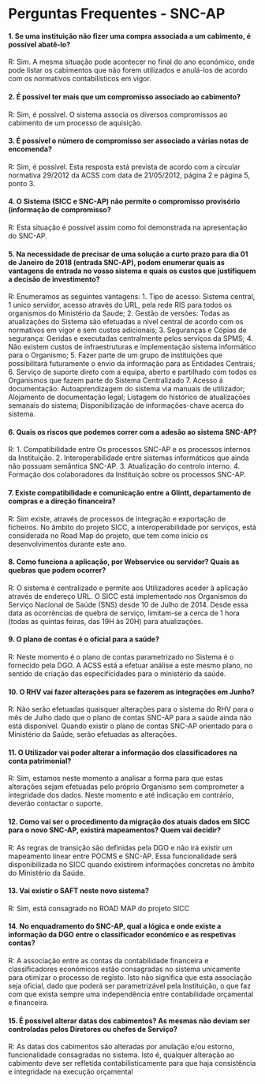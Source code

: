 # Perguntas Frequentes - SNC-AP

#### 1. Se uma instituição não fizer uma compra associada a um cabimento, é possível abatê-lo?
R: Sim. A mesma situação pode acontecer no final do ano económico, onde pode listar os cabimentos que não forem utilizados e anulá-los de acordo com os normativos contabilísticos em vigor.

#### 2. É possível ter mais que um compromisso associado ao cabimento?
R: Sim, é possível. O sistema associa os diversos compromissos ao cabimento de um processo de aquisição.

#### 3. É possível o número de compromisso ser associado a várias notas de encomenda?
R: Sim, é possível. Esta resposta está prevista de acordo com a circular normativa 29/2012 da ACSS com data de 21/05/2012, página 2 e página 5, ponto 3.

#### 4. O Sistema (SICC e SNC-AP) não permite o compromisso provisório (informação de compromisso?
R: Esta situação é possível assim como foi demonstrada na apresentação do SNC-AP.

#### 5. Na necessidade de precisar de uma solução a curto prazo para dia 01 de Janeiro de 2018 (entrada SNC-AP), podem enumerar quais as vantagens de entrada no vosso sistema e quais os custos que justifiquem a decisão de investimento?
R: Enumeramos as seguintes vantagens:
	1. Tipo de acesso: Sistema central, 1 unico servidor, acesso através do URL, pela rede RIS para todos os organismos do Ministério da Saude;
	2. Gestão de versões: Todas as atualizações do Sistema são efetuadas a nivel central de acordo com os normativos em vigor e sem custos adicionais;
	3. Seguranças e Cópias de segurança: Geridas e executadas centralmente pelos serviços da SPMS;
	4. Não existem custos de infraestruturas e implementação sistema informático para o Organismo;
	5. Fazer parte de um grupo de instituições que possibilitará futuramente o envio da informação para as Entidades Centrais;
	6. Serviço de suporte direto com a equipa, aberto e partilhado com todos os Organismos que fazem parte do Sistema Centralizado
	7. Acesso á documentação: Autoaprendizagem do sistema via manuais de utilizador; Alojamento de documentação legal; Listagem do histórico de atualizações semanais do sistema; Disponibilização de informações-chave acerca do sistema.


#### 6. Quais os riscos que podemos correr com a adesão ao sistema SNC-AP?
R: 	1. Compatibilidade entre Os processos SNC-AP e os processos internos da Instituição.
	2. Interoperabilidade entre sistemas informáticos que ainda não possuam semântica SNC-AP.
	3. Atualização do controlo interno.
	4. Formação dos colaboradores da Instituição sobre os processos SNC-AP.


#### 7. Existe compatibilidade e comunicação entre a Glintt, departamento de compras e a direção financeira?
R: Sim existe, através de processos de integração e exportação de ficheiros. No âmbito do projeto SICC, a interoperabilidade por serviços, está considerada no Road Map do projeto, que tem como inicio os desenvolvimentos durante este ano.


#### 8. Como funciona a aplicação, por Webservice ou servidor? Quais as quebras que podem ocorrer?
R: O sistema é centralizado e permite aos Utilizadores aceder à aplicação através de endereço URL. O SICC está implementado nos Organismos do Serviço Nacional de Saúde (SNS) desde 10 de Julho de 2014. Desde essa data as ocorrências de quebra de serviço, limitam-se a cerca de 1 hora (todas as quintas feiras, das 19H às 20H) para atualizações.


#### 9. O plano de contas é o oficial para a saúde?
R: Neste momento é o plano de contas parametrizado no Sistema é o fornecido pela DGO. A ACSS está a efetuar análise a este mesmo plano, no sentido de criação das especificidades para o ministério da saúde.

#### 10. O RHV vai fazer alterações para se fazerem as integrações em Junho?

R: Não serão efetuadas quaisquer alterações para o sistema do RHV para o mês de Julho dado que o plano de contas SNC-AP para a saúde ainda não está disponível. Quando existir o plano de contas SNC-AP orientado para o Ministério da Saúde, serão efetuadas as alterações.


#### 11. O Utilizador vai poder alterar a informação dos classificadores na conta patrimonial?

R: Sim, estamos neste momento a analisar a forma para que estas alterações sejam efetuadas pelo próprio Organismo sem comprometer a integridade dos dados. Neste momento e até indicação em contrário, deverão contactar o suporte.


#### 12. Como vai ser o procedimento da migração dos atuais dados em SICC para o novo SNC-AP, existirá mapeamentos? Quem vai decidir?
R: As regras de transição são definidas pela DGO e não irá existir um mapeamento linear entre POCMS e SNC-AP. Essa funcionalidade será disponibilizada no SICC quando existirem informações concretas no âmbito do Ministério da Saúde.


#### 13. Vai existir o SAFT neste novo sistema?
R: Sim, está consagrado no ROAD MAP do projeto SICC


#### 14. No enquadramento do SNC-AP, qual a lógica e onde existe a informação da DGO entre o classificador económico e as respetivas contas?

R: A associação entre as contas da contabilidade financeira e classificadores económicos estão consagradas no sistema unicamente para otimizar o processo de registo. Isto não significa que esta associação seja oficial, dado que poderá ser parametrizável pela Instituição, o que faz com que exista sempre uma independência entre contabilidade orçamental e financeira.


#### 15. É possível alterar datas dos cabimentos? As mesmas não deviam ser controladas pelos Diretores ou chefes de Serviço?
R: As datas dos cabimentos são alteradas por anulação e/ou estorno, funcionalidade consagradas no sistema. Isto é, qualquer alteração ao cabimento deve ser refletida contabilisticamente para que haja consistência e integridade na execução orçamental
